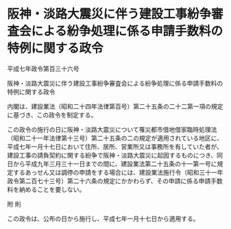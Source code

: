 # 阪神・淡路大震災に伴う建設工事紛争審査会による紛争処理に係る申請手数料の特例に関する政令

平成七年政令第百三十六号

阪神・淡路大震災に伴う建設工事紛争審査会による紛争処理に係る申請手数料の特例に関する政令

内閣は、建設業法（昭和二十四年法律第百号）第二十五条の二十二第一項の規定に基づき、この政令を制定する。

この政令の施行の日に阪神・淡路大震災について罹災都市借地借家臨時処理法（昭和二十一年法律第十三号）第二十五条の二の規定が適用されている地区に、平成七年一月十七日において住所、居所、営業所又は事務所を有していた者が、建設工事の請負契約に関する紛争で阪神・淡路大震災に起因するものにつき、同日から平成九年三月三十一日までの間に、建設業法第二十五条の十一第一号に規定するあっせん又は調停の申請をする場合には、建設業法施行令（昭和三十一年政令第二百七十三号）第二十六条の規定にかかわらず、その申請に係る申請手数料を納めることを要しない。

附 則

この政令は、公布の日から施行し、平成七年一月十七日から適用する。

